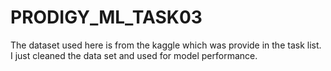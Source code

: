 # PRODIGY_ML_TASK03
The dataset used here is from the kaggle which was provide in the task list. I just cleaned the data set and used for model performance.

